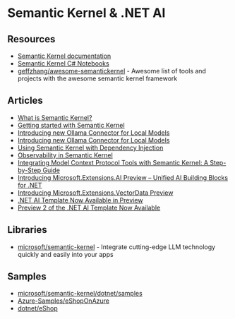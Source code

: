 # Semantic Kernel & .NET AI

## Resources
- [Semantic Kernel documentation](https://learn.microsoft.com/en-us/semantic-kernel/)
- [Semantic Kernel C# Notebooks](https://github.com/microsoft/semantic-kernel/tree/main/dotnet/notebooks)
- [geffzhang/awesome-semantickernel](https://github.com/geffzhang/awesome-semantickernel) - Awesome list of tools and projects with the awesome semantic kernel framework

## Articles
- [What is Semantic Kernel?](https://learn.microsoft.com/en-us/semantic-kernel/overview/)
- [Getting started with Semantic Kernel](https://learn.microsoft.com/en-us/semantic-kernel/get-started/quick-start-guide?pivots=programming-language-csharp)
- [Introducing new Ollama Connector for Local Models](https://devblogs.microsoft.com/semantic-kernel/introducing-new-ollama-connector-for-local-models/)
- [Introducing new Ollama Connector for Local Models](https://devblogs.microsoft.com/semantic-kernel/introducing-new-ollama-connector-for-local-models/)
- [Using Semantic Kernel with Dependency Injection](https://devblogs.microsoft.com/semantic-kernel/using-semantic-kernel-with-dependency-injection/)
- [Observability in Semantic Kernel](https://devblogs.microsoft.com/semantic-kernel/observability-in-semantic-kernel/)
- [Integrating Model Context Protocol Tools with Semantic Kernel: A Step-by-Step Guide](https://devblogs.microsoft.com/semantic-kernel/integrating-model-context-protocol-tools-with-semantic-kernel-a-step-by-step-guide/)
- [Introducing Microsoft.Extensions.AI Preview – Unified AI Building Blocks for .NET](https://devblogs.microsoft.com/dotnet/introducing-microsoft-extensions-ai-preview/)
- [Introducing Microsoft.Extensions.VectorData Preview](https://devblogs.microsoft.com/dotnet/introducing-microsoft-extensions-vector-data/)
- [.NET AI Template Now Available in Preview](https://devblogs.microsoft.com/dotnet/announcing-dotnet-ai-template-preview1/)
- [Preview 2 of the .NET AI Template Now Available](https://devblogs.microsoft.com/dotnet/announcing-dotnet-ai-template-preview2/)

## Libraries
- [microsoft/semantic-kernel](https://github.com/microsoft/semantic-kernel) - Integrate cutting-edge LLM technology quickly and easily into your apps

## Samples
- [microsoft/semantic-kernel/dotnet/samples](https://github.com/microsoft/semantic-kernel/tree/main/dotnet/samples)
- [Azure-Samples/eShopOnAzure](https://github.com/Azure-Samples/eShopOnAzure)
- [dotnet/eShop](https://github.com/dotnet/eShop)